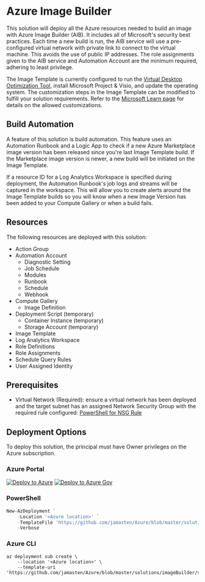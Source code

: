 # Azure Image Builder

This solution will deploy all the Azure resources needed to build an image with Azure Image Builder (AIB). It includes all of Microsoft's security best practices. Each time a new build is run, the AIB service will use a pre-configured virtual network with private link to connect to the virtual machine. This avoids the use of public IP addresses. The role assignments given to the AIB service and Automation Account are the minimum required, adhering to least privilege.

The Image Template is currently configured to run the [Virtual Desktop Optimization Tool](https://github.com/The-Virtual-Desktop-Team/Virtual-Desktop-Optimization-Tool), install Microsoft Project & Visio, and update the operating system. The customization steps in the Image Template can be modified to fulfill your solution requirements. Refer to the [Microsoft Learn page](https://learn.microsoft.com/azure/virtual-machines/linux/image-builder-json?tabs=json%2Cazure-powershell#properties-customize) for details on the allowed customizations.

## Build Automation

A feature of this solution is build automation. This feature uses an Automation Runbook and a Logic App to check if a new Azure Marketplace image version has been released since you're last Image Template build. If the Marketplace image version is newer, a new build will be initiated on the Image Template.

If a resource ID for a Log Analytics Workspace is specified during deployment, the Automation Runbook's job logs and streams will be captured in the workspace. This will allow you to create alerts around the Image Template builds so you will know when a new Image Version has been added to your Compute Gallery or when a build fails.

## Resources

The following resources are deployed with this solution:

- Action Group
- Automation Account
  - Diagnostic Setting
  - Job Schedule
  - Modules
  - Runbook
  - Schedule
  - Webhook
- Compute Gallery
  - Image Definition
- Deployment Script (temporary)
  - Container Instance (temporary)
  - Storage Account (temporary)
- Image Template
- Log Analytics Workspace
- Role Definitions
- Role Assignments
- Schedule Query Rules
- User Assigned Identity

## Prerequisites

- Virtual Network (Required): ensure a virtual network has been deployed and the target subnet has an assigned Network Security Group with the required rule configured: [PowerShell for NSG Rule](https://learn.microsoft.com/azure/virtual-machines/windows/image-builder-vnet#add-an-nsg-rule)

## Deployment Options

To deploy this solution, the principal must have Owner privileges on the Azure subscription.

### Azure Portal

[![Deploy to Azure](https://aka.ms/deploytoazurebutton)](https://portal.azure.com/#create/Microsoft.Template/uri/https%3A%2F%2Fraw.githubusercontent.com%2Fjamasten%2FAzure%2Fmaster%2Fsolutions%2FimageBuilder%2Fsolution.json)
[![Deploy to Azure Gov](https://aka.ms/deploytoazuregovbutton)](https://portal.azure.us/#create/Microsoft.Template/uri/https%3A%2F%2Fraw.githubusercontent.com%2Fjamasten%2FAzure%2Fmaster%2Fsolutions%2FimageBuilder%2Fsolution.json)

### PowerShell

````powershell
New-AzDeployment `
    -Location '<Azure location>' `
    -TemplateFile 'https://github.com/jamasten/Azure/blob/master/solutions/imageBuilder/solution.json' `
    -Verbose
````

### Azure CLI

````cli
az deployment sub create \
    --location '<Azure location>' \
    --template-uri 'https://github.com/jamasten/Azure/blob/master/solutions/imageBuilder/solution.json'
````

